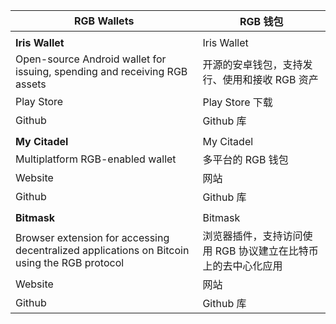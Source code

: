 | RGB Wallets | RGB 钱包  |
| ----------- | -------------|
|             |              |
| **Iris Wallet**    | Iris Wallet    |
| Open-source Android wallet for issuing, spending and receiving RGB assets | 开源的安卓钱包，支持发行、使用和接收 RGB 资产 |
| Play Store     | Play Store 下载   |
| Github    | Github 库   |
|           |             |
| **My Citadel**  | My Citadel   |
| Multiplatform RGB-enabled wallet | 多平台的 RGB 钱包 |
| Website | 网站 |
| Github | Github 库 |
|  |  |
| **Bitmask** | Bitmask |
| Browser extension for accessing decentralized applications on Bitcoin using the RGB protocol | 浏览器插件，支持访问使用 RGB 协议建立在比特币上的去中心化应用 |
| Website | 网站 |
| Github | Github 库 |

